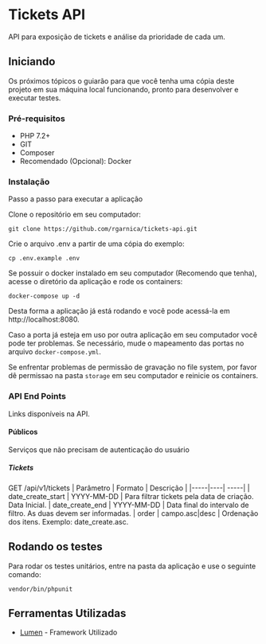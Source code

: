 # Tickets API

API para exposição de tickets e análise da prioridade de cada um.

## Iniciando

Os próximos tópicos o guiarão para que você tenha uma cópia deste projeto em sua máquina local funcionando, pronto para desenvolver e executar testes.

### Pré-requisitos

* PHP 7.2+
* GIT
* Composer
* Recomendado (Opcional): Docker

### Instalação

Passo a passo para executar a aplicação

Clone o repositório em seu computador:

```
git clone https://github.com/rgarnica/tickets-api.git
```

Crie o arquivo .env a partir de uma cópia do exemplo:

```
cp .env.example .env
```

Se possuir o docker instalado em seu computador (Recomendo que tenha), acesse o diretório da aplicação e rode os containers:

```
docker-compose up -d
```
Desta forma a aplicação já está rodando e você pode acessá-la em http://localhost:8080.

Caso a porta já esteja em uso por outra aplicação em seu computador você pode ter problemas. Se necessário, mude o mapeamento das portas no arquivo `docker-compose.yml`.

Se enfrentar problemas de permissão de gravação no file system, por favor dê permissao na pasta `storage` em seu computador e reinicie os containers.

### API End Points
Links disponíveis na API.
#### Públicos
Serviços que não precisam de autenticação do usuário
##### Tickets
GET /api/v1/tickets
| Parâmetro | Formato | Descrição |
|-----|----| -----|
| date_create_start | YYYY-MM-DD | Para filtrar tickets pela data de criação. Data Inicial.
| date_create_end | YYYY-MM-DD | Data final do intervalo de filtro. As duas devem ser informadas.
| order | campo.asc\|desc | Ordenação dos itens. Exemplo: date_create.asc.
## Rodando os testes

Para rodar os testes unitários, entre na pasta da aplicação e use o seguinte comando:
```
vendor/bin/phpunit
```

## Ferramentas Utilizadas

* [Lumen](https://lumen.laravel.com/docs/5.7) - Framework Utilizado
